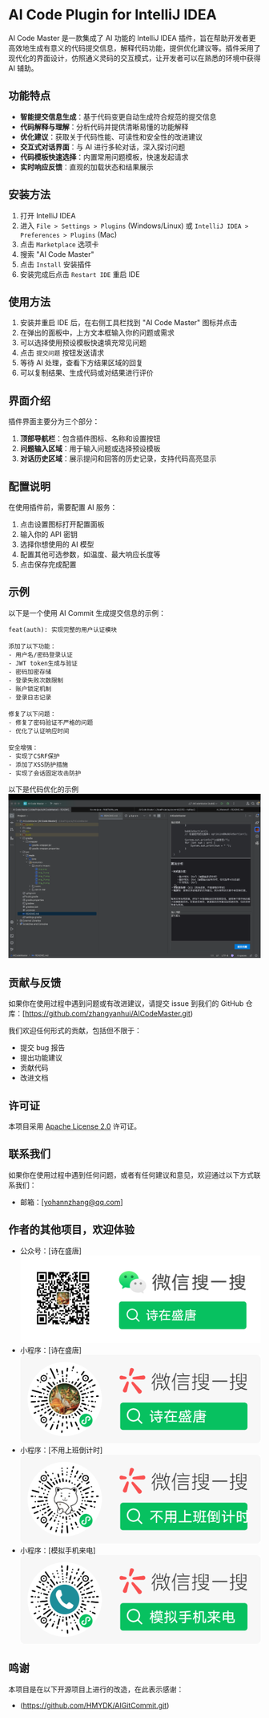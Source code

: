 # AI Code Plugin for IntelliJ IDEA


AI Code Master 是一款集成了 AI 功能的 IntelliJ IDEA 插件，旨在帮助开发者更高效地生成有意义的代码提交信息，解释代码功能，提供优化建议等。插件采用了现代化的界面设计，仿照通义灵码的交互模式，让开发者可以在熟悉的环境中获得 AI 辅助。

## 功能特点

- **智能提交信息生成**：基于代码变更自动生成符合规范的提交信息
- **代码解释与理解**：分析代码并提供清晰易懂的功能解释
- **优化建议**：获取关于代码性能、可读性和安全性的改进建议
- **交互式对话界面**：与 AI 进行多轮对话，深入探讨问题
- **代码模板快速选择**：内置常用问题模板，快速发起请求
- **实时响应反馈**：直观的加载状态和结果展示

## 安装方法

1. 打开 IntelliJ IDEA
2. 进入 `File > Settings > Plugins` (Windows/Linux) 或 `IntelliJ IDEA > Preferences > Plugins` (Mac)
3. 点击 `Marketplace` 选项卡
4. 搜索 "AI Code Master"
5. 点击 `Install` 安装插件
6. 安装完成后点击 `Restart IDE` 重启 IDE

## 使用方法

1. 安装并重启 IDE 后，在右侧工具栏找到 "AI Code Master" 图标并点击
2. 在弹出的面板中，上方文本框输入你的问题或需求
3. 可以选择使用预设模板快速填充常见问题
4. 点击 `提交问题` 按钮发送请求
5. 等待 AI 处理，查看下方结果区域的回复
6. 可以复制结果、生成代码或对结果进行评价

## 界面介绍

插件界面主要分为三个部分：

1. **顶部导航栏**：包含插件图标、名称和设置按钮
2. **问题输入区域**：用于输入问题或选择预设模板
3. **对话历史区域**：展示提问和回答的历史记录，支持代码高亮显示

## 配置说明

在使用插件前，需要配置 AI 服务：

1. 点击设置图标打开配置面板
2. 输入你的 API 密钥
3. 选择你想使用的 AI 模型
4. 配置其他可选参数，如温度、最大响应长度等
5. 点击保存完成配置

## 示例

以下是一个使用 AI Commit 生成提交信息的示例：

```
feat(auth): 实现完整的用户认证模块

添加了以下功能：
- 用户名/密码登录认证
- JWT token生成与验证
- 密码加密存储
- 登录失败次数限制
- 账户锁定机制
- 登录日志记录

修复了以下问题：
- 修复了密码验证不严格的问题
- 优化了认证响应时间

安全增强：
- 实现了CSRF保护
- 添加了XSS防护措施
- 实现了会话固定攻击防护
```
以下是代码优化的示例
![img.png](/images/img_4.png)

## 贡献与反馈

如果你在使用过程中遇到问题或有改进建议，请提交 issue 到我们的 GitHub 仓库：[https://github.com/zhangyanhui/AICodeMaster.git)

我们欢迎任何形式的贡献，包括但不限于：
- 提交 bug 报告
- 提出功能建议
- 贡献代码
- 改进文档

## 许可证

本项目采用 [Apache License 2.0](https://www.apache.org/licenses/LICENSE-2.0) 许可证。
## 联系我们
如果你在使用过程中遇到任何问题，或者有任何建议和意见，欢迎通过以下方式联系我们：

- 邮箱：[yohannzhang@qq.com]
## 作者的其他项目，欢迎体验
- 公众号：[诗在盛唐]
  ![img.png](/images/img.png)
- 小程序：[诗在盛唐]
  ![img_2.png](/images/img_2.png)
- 小程序：[不用上班倒计时]
  ![img_3.png](/images/img_3.png)
- 小程序：[模拟手机来电]
  ![img_5.png](/images/img_5.png)
## 鸣谢

本项目是在以下开源项目上进行的改造，在此表示感谢：
- (https://github.com/HMYDK/AIGitCommit.git)

